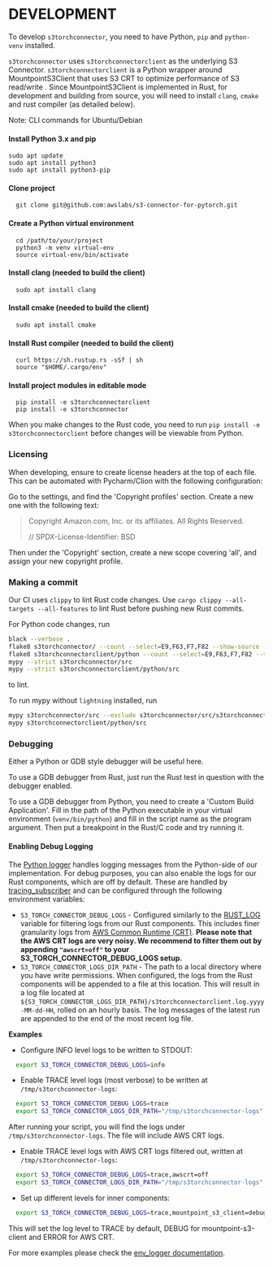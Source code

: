 # DEVELOPMENT

To develop `s3torchconnector`, you need to have Python, `pip` and `python-venv` installed. 

`s3torchconnector` uses `s3torchconnectorclient` as the underlying S3 Connector. `s3torchconnectorclient` is a Python wrapper around MountpointS3Client that uses S3 CRT to optimize performance
of S3 read/write
.
Since MountpointS3Client is implemented in Rust, for development and building from source, you will need to install `clang`, `cmake` and rust compiler (as detailed below). 

Note: CLI commands for Ubuntu/Debian 
#### Install Python 3.x and pip
```shell
sudo apt update
sudo apt install python3
sudo apt install python3-pip
```
#### Clone project
```shell
  git clone git@github.com:awslabs/s3-connector-for-pytorch.git
```
#### Create  a Python virtual environment
```shell
  cd /path/to/your/project
  python3 -m venv virtual-env
  source virtual-env/bin/activate
```
#### Install clang (needed to build the client)
```shell
  sudo apt install clang
```
#### Install cmake (needed to build the client)
```shell
  sudo apt install cmake
```
#### Install Rust compiler (needed to build the client)
```shell
  curl https://sh.rustup.rs -sSf | sh
  source "$HOME/.cargo/env"
```
#### Install project modules in editable mode
```shell
  pip install -e s3torchconnectorclient
  pip install -e s3torchconnector
```


When you make changes to the Rust code, you need to run `pip install -e s3torchconnectorclient` before changes will be viewable from 
Python.


### Licensing
When developing, ensure to create license headers at the top of each file. This can be automated with Pycharm/Clion 
with the following configuration:

Go to the settings, and find the 'Copyright profiles' section. Create a new one with the following text:

> Copyright Amazon.com, Inc. or its affiliates. All Rights Reserved.
> 
> // SPDX-License-Identifier: BSD

Then under the 'Copyright' section, create a new scope covering 'all', and assign your new copyright profile.

### Making a commit

Our CI uses `clippy` to lint Rust code changes. Use `cargo clippy --all-targets --all-features` to lint Rust before
pushing new Rust commits.

For Python code changes, run 
```bash
black --verbose .
flake8 s3torchconnector/ --count --select=E9,F63,F7,F82 --show-source --statistics
flake8 s3torchconnectorclient/python --count --select=E9,F63,F7,F82 --show-source --statistics
mypy --strict s3torchconnector/src
mypy --strict s3torchconnectorclient/python/src
```
 to lint.

To run mypy without `lightning` installed, run
```bash
mypy s3torchconnector/src --exclude s3torchconnector/src/s3torchconnector/lightning
mypy s3torchconnectorclient/python/src
```

### Debugging

Either a Python or GDB style debugger will be useful here.

To use a GDB debugger from Rust, just run the Rust test in question with the debugger enabled.

To use a GDB debugger from Python, you need to create a 'Custom Build Application'. 
Fill in the path of the Python executable in your virtual environment (`venv/bin/python`) and fill in the script name 
as the program argument.
Then put a breakpoint in the Rust/C code and try running it.

#### Enabling Debug Logging
The [Python logger](https://docs.python.org/3/library/logging.html) handles logging messages from the Python-side 
of our implementation.
For debug purposes, you can also enable the logs for our Rust components, which are off by default. 
These are handled by [tracing_subscriber](https://docs.rs/tracing-subscriber/latest/tracing_subscriber/) and can be 
configured through the following environment variables:
- `S3_TORCH_CONNECTOR_DEBUG_LOGS` - Configured similarly to the
[RUST_LOG](https://docs.rs/env_logger/latest/env_logger/#enabling-logging) variable for
filtering logs from our Rust components. This includes finer granularity logs from 
[AWS Common Runtime (CRT)](https://docs.aws.amazon.com/sdkref/latest/guide/common-runtime.html).
**Please note that the AWS CRT logs are very noisy. We recommend to filter them out by appending `"awscrt=off"` to
your S3_TORCH_CONNECTOR_DEBUG_LOGS setup.**
- `S3_TORCH_CONNECTOR_LOGS_DIR_PATH` - The path to a local directory where you have write permissions. 
When configured, the logs from the Rust components will be appended to a file at this location. 
This will result in a log file located at 
`${S3_TORCH_CONNECTOR_LOGS_DIR_PATH}/s3torchconnectorclient.log.yyyy-MM-dd-HH`, rolled on an hourly basis. 
The log messages of the latest run are appended to the end of the most recent log file.

**Examples**
- Configure INFO level logs to be written to STDOUT:
```sh
  export S3_TORCH_CONNECTOR_DEBUG_LOGS=info
```

- Enable TRACE level logs (most verbose) to be written at `/tmp/s3torchconnector-logs`:
```sh
  export S3_TORCH_CONNECTOR_DEBUG_LOGS=trace
  export S3_TORCH_CONNECTOR_LOGS_DIR_PATH="/tmp/s3torchconnector-logs"
```
After running your script, you will find the logs under `/tmp/s3torchconnector-logs`.
The file will include AWS CRT logs. 

- Enable TRACE level logs with AWS CRT logs filtered out, written at `/tmp/s3torchconnector-logs`:
```sh
  export S3_TORCH_CONNECTOR_DEBUG_LOGS=trace,awscrt=off
  export S3_TORCH_CONNECTOR_LOGS_DIR_PATH="/tmp/s3torchconnector-logs"
```

- Set up different levels for inner components:
```sh
  export S3_TORCH_CONNECTOR_DEBUG_LOGS=trace,mountpoint_s3_client=debug,awscrt=error
```
This will set the log level to TRACE by default, DEBUG for mountpoint-s3-client and ERROR for AWS CRT.

For more examples please check the 
[env_logger documentation](https://docs.rs/env_logger/latest/env_logger/#enabling-logging).